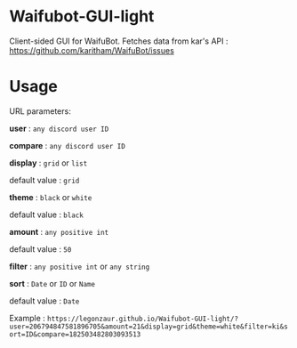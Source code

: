 # Waifubot-GUI-light

Client-sided GUI for WaifuBot. Fetches data from kar's API : https://github.com/karitham/WaifuBot/issues

# Usage

URL parameters:

**user** : `any discord user ID`

**compare** : `any discord user ID`

**display** : `grid` or `list`

default value : `grid`

**theme** : `black` or `white`

default value : `black`

**amount** : `any positive int`

default value : `50`

**filter** : `any positive int` or `any string`

**sort** : `Date` or `ID` or `Name`

default value : `Date`

Example : `https://legonzaur.github.io/Waifubot-GUI-light/?user=206794847581896705&amount=21&display=grid&theme=white&filter=ki&sort=ID&compare=182503482803093513`
